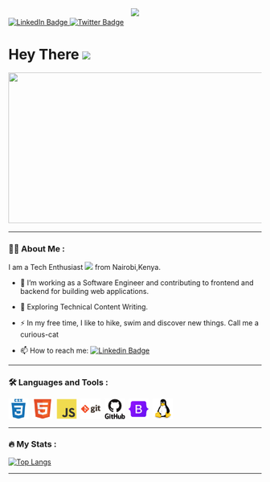 <!-- girl GIF -->
<div id="header" align="center">
  <img src=https://media.giphy.com/media/L1R1tvI9svkIWwpVYr/giphy.gif width="200"/>
</div>
<!-- socials -->
<div id="badges">
  <a href="https://www.linkedin.com/in/marlyn-mayienga/">
    <img src="https://img.shields.io/badge/LinkedIn-blue?style=for-the-badge&logo=linkedin&logoColor=white" alt="LinkedIn Badge"/>
  </a>
  <a href="https://twitter.com/M_ayienga">
    <img src="https://img.shields.io/badge/Twitter-blue?style=for-the-badge&logo=twitter&logoColor=white" alt="Twitter Badge"/>
  </a>
</div>
<h1>
  Hey There
  <img src="https://media.giphy.com/media/hvRJCLFzcasrR4ia7z/giphy.gif" width="30px"/>
</h1>
<!-- about me -->
<div align="center">
  <img src="https://media.giphy.com/media/dWesBcTLavkZuG35MI/giphy.gif" width="600" height="300"/>
</div>

---

### :woman_technologist: About Me :

I am a Tech Enthusiast <img src="https://media.giphy.com/media/WUlplcMpOCEmTGBtBW/giphy.gif" width="30"> from Nairobi,Kenya.

- :telescope: I’m working as a Software Engineer and contributing to frontend and backend for building web applications.

- :seedling: Exploring Technical Content Writing.

- :zap: In my free time, I like to hike, swim and discover new things. Call me a curious-cat

- :mailbox: How to reach me: [![Linkedin Badge](https://img.shields.io/badge/-merlin-blue?style=flat&logo=Linkedin&logoColor=white)](https://www.linkedin.com/in/marlyn-mayienga/)

---

### :hammer_and_wrench: Languages and Tools :
<div>
  <img src="https://github.com/devicons/devicon/blob/master/icons/css3/css3-plain-wordmark.svg"  title="CSS3" alt="CSS" width="40" height="40"/>&nbsp;
  <img src="https://github.com/devicons/devicon/blob/master/icons/html5/html5-original.svg" title="HTML5" alt="HTML" width="40" height="40"/>&nbsp;
  <img src="https://github.com/devicons/devicon/blob/master/icons/javascript/javascript-original.svg" title="JavaScript" alt="JavaScript" width="40" height="40"/>&nbsp;
  <img src="https://github.com/devicons/devicon/blob/master/icons/git/git-original-wordmark.svg" title="Git" **alt="Git" width="40" height="40"/>&nbsp;
  <img src="https://github.com/devicons/devicon/blob/master/icons/github/github-original-wordmark.svg" title="Github" **alt="Git" width="40" height="40"/>&nbsp;
  <img src="https://github.com/devicons/devicon/blob/master/icons/bootstrap/bootstrap-original.svg" title="Bootstrap" **alt="Git" width="40" height="40"/>&nbsp;
  <img src="https://github.com/devicons/devicon/blob/master/icons/linux/linux-original.svg" title="Linux" **alt="Git" width="40" height="40"/>&nbsp; 
</div>

---

### :fire: My Stats :
[![Top Langs](https://github-readme-stats.vercel.app/api/top-langs/?username=Marlyn-Mayienga&layout=compact&theme=vision-friendly-dark)](https://github.com/Marlyn-Mayienga/github-readme-stats)

---
